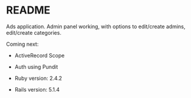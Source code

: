 # README

Ads application.
Admin panel working, with options to edit/create admins, edit/create categories.

Coming next:
* ActiveRecord Scope
* Auth using Pundit


* Ruby version: 2.4.2
* Rails version: 5.1.4

